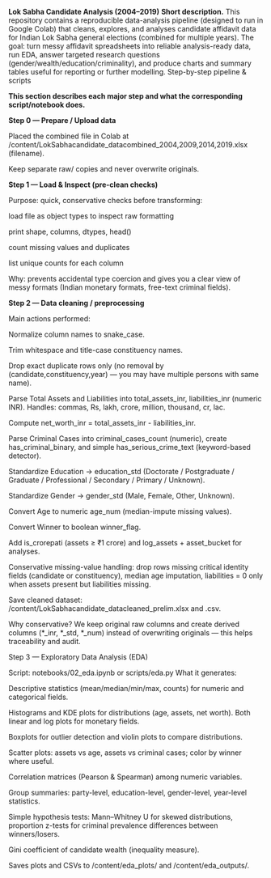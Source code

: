**Lok Sabha Candidate Analysis (2004–2019)**
**Short description.**
This repository contains a reproducible data-analysis pipeline (designed to run in Google Colab) that cleans, explores, and analyses candidate affidavit data for Indian Lok Sabha general elections (combined for multiple years). The goal: turn messy affidavit spreadsheets into reliable analysis-ready data, run EDA, answer targeted research questions (gender/wealth/education/criminality), and produce charts and summary tables useful for reporting or further modelling.
Step-by-step pipeline & scripts

**This section describes each major step and what the corresponding script/notebook does.**

**Step 0 — Prepare / Upload data**

Placed the combined file in Colab at /content/LokSabhacandidate_datacombined_2004,2009,2014,2019.xlsx (filename).

Keep separate raw/ copies and never overwrite originals.


**Step 1 — Load & Inspect (pre-clean checks)**

Purpose: quick, conservative checks before transforming:

load file as object types to inspect raw formatting

print shape, columns, dtypes, head()

count missing values and duplicates

list unique counts for each column

Why: prevents accidental type coercion and gives you a clear view of messy formats (Indian monetary formats, free-text criminal fields).

**Step 2 — Data cleaning / preprocessing**

Main actions performed:

Normalize column names to snake_case.

Trim whitespace and title-case constituency names.

Drop exact duplicate rows only (no removal by (candidate,constituency,year) — you may have multiple persons with same name).

Parse Total Assets and Liabilities into total_assets_inr, liabilities_inr (numeric INR). Handles: commas, Rs, lakh, crore, million, thousand, cr, lac.

Compute net_worth_inr = total_assets_inr - liabilities_inr.

Parse Criminal Cases into criminal_cases_count (numeric), create has_criminal_binary, and simple has_serious_crime_text (keyword-based detector).

Standardize Education → education_std (Doctorate / Postgraduate / Graduate / Professional / Secondary / Primary / Unknown).

Standardize Gender → gender_std (Male, Female, Other, Unknown).

Convert Age to numeric age_num (median-impute missing values).

Convert Winner to boolean winner_flag.

Add is_crorepati (assets ≥ ₹1 crore) and log_assets + asset_bucket for analyses.

Conservative missing-value handling: drop rows missing critical identity fields (candidate or constituency), median age imputation, liabilities = 0 only when assets present but liabilities missing.

Save cleaned dataset: /content/LokSabhacandidate_datacleaned_prelim.xlsx and .csv.

Why conservative? We keep original raw columns and create derived columns (*_inr, *_std, *_num) instead of overwriting originals — this helps traceability and audit.

Step 3 — Exploratory Data Analysis (EDA)

Script: notebooks/02_eda.ipynb or scripts/eda.py
What it generates:

Descriptive statistics (mean/median/min/max, counts) for numeric and categorical fields.

Histograms and KDE plots for distributions (age, assets, net worth). Both linear and log plots for monetary fields.

Boxplots for outlier detection and violin plots to compare distributions.

Scatter plots: assets vs age, assets vs criminal cases; color by winner where useful.

Correlation matrices (Pearson & Spearman) among numeric variables.

Group summaries: party-level, education-level, gender-level, year-level statistics.

Simple hypothesis tests: Mann–Whitney U for skewed distributions, proportion z-tests for criminal prevalence differences between winners/losers.

Gini coefficient of candidate wealth (inequality measure).

Saves plots and CSVs to /content/eda_plots/ and /content/eda_outputs/.
